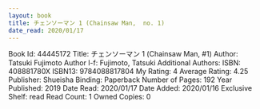 ```yaml
---
layout: book
title: チェンソーマン 1 (Chainsaw Man,  no. 1)
date_read: 2020/01/17
---
```


Book Id: 44445172
Title: チェンソーマン 1 (Chainsaw Man, #1)
Author: Tatsuki Fujimoto
Author l-f: Fujimoto, Tatsuki
Additional Authors: 
ISBN: 408881780X
ISBN13: 9784088817804
My Rating: 4
Average Rating: 4.25
Publisher: Shueisha
Binding: Paperback
Number of Pages: 192
Year Published: 2019
Date Read: 2020/01/17
Date Added: 2020/01/16
Exclusive Shelf: read
Read Count: 1
Owned Copies: 0

